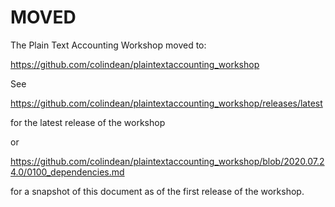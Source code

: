 # MOVED

The Plain Text Accounting Workshop moved to:

https://github.com/colindean/plaintextaccounting_workshop

See

https://github.com/colindean/plaintextaccounting_workshop/releases/latest

for the latest release of the workshop

or

https://github.com/colindean/plaintextaccounting_workshop/blob/2020.07.24.0/0100_dependencies.md

for a snapshot of this document as of the first release of the workshop.
